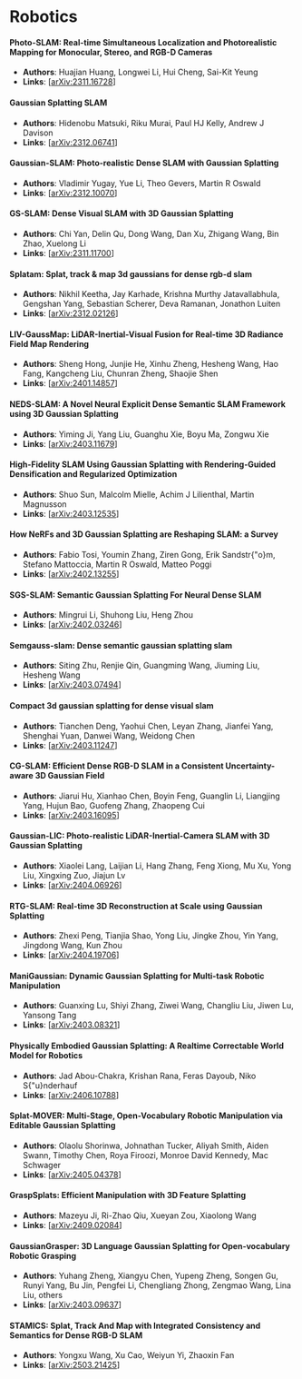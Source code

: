 # Robotics

#### Photo-SLAM: Real-time Simultaneous Localization and Photorealistic Mapping for Monocular, Stereo, and RGB-D Cameras
- **Authors**: Huajian Huang, Longwei Li, Hui Cheng, Sai-Kit Yeung
- **Links**: [[arXiv:2311.16728](https://arxiv.org/abs/2311.16728)]

#### Gaussian Splatting SLAM
- **Authors**: Hidenobu Matsuki, Riku Murai, Paul HJ Kelly, Andrew J Davison
- **Links**: [[arXiv:2312.06741](https://arxiv.org/abs/2312.06741)]

#### Gaussian-SLAM: Photo-realistic Dense SLAM with Gaussian Splatting
- **Authors**: Vladimir Yugay, Yue Li, Theo Gevers, Martin R Oswald
- **Links**: [[arXiv:2312.10070](https://arxiv.org/abs/2312.10070)]

#### GS-SLAM: Dense Visual SLAM with 3D Gaussian Splatting
- **Authors**: Chi Yan, Delin Qu, Dong Wang, Dan Xu, Zhigang Wang, Bin Zhao, Xuelong Li
- **Links**: [[arXiv:2311.11700](https://arxiv.org/abs/2311.11700)]

#### Splatam: Splat, track \& map 3d gaussians for dense rgb-d slam
- **Authors**: Nikhil Keetha, Jay Karhade, Krishna Murthy Jatavallabhula, Gengshan Yang, Sebastian Scherer, Deva Ramanan, Jonathon Luiten
- **Links**: [[arXiv:2312.02126](https://arxiv.org/abs/2312.02126)]

#### LIV-GaussMap: LiDAR-Inertial-Visual Fusion for Real-time 3D Radiance Field Map Rendering
- **Authors**: Sheng Hong, Junjie He, Xinhu Zheng, Hesheng Wang, Hao Fang, Kangcheng Liu, Chunran Zheng, Shaojie Shen
- **Links**: [[arXiv:2401.14857](https://arxiv.org/abs/2401.14857)]

#### NEDS-SLAM: A Novel Neural Explicit Dense Semantic SLAM Framework using 3D Gaussian Splatting
- **Authors**: Yiming Ji, Yang Liu, Guanghu Xie, Boyu Ma, Zongwu Xie
- **Links**: [[arXiv:2403.11679](https://arxiv.org/abs/2403.11679)]

#### High-Fidelity SLAM Using Gaussian Splatting with Rendering-Guided Densification and Regularized Optimization
- **Authors**: Shuo Sun, Malcolm Mielle, Achim J Lilienthal, Martin Magnusson
- **Links**: [[arXiv:2403.12535](https://arxiv.org/abs/2403.12535)]

#### How NeRFs and 3D Gaussian Splatting are Reshaping SLAM: a Survey
- **Authors**: Fabio Tosi, Youmin Zhang, Ziren Gong, Erik Sandstr{\"o}m, Stefano Mattoccia, Martin R Oswald, Matteo Poggi
- **Links**: [[arXiv:2402.13255](https://arxiv.org/abs/2402.13255)]

#### SGS-SLAM: Semantic Gaussian Splatting For Neural Dense SLAM
- **Authors**: Mingrui Li, Shuhong Liu, Heng Zhou
- **Links**: [[arXiv:2402.03246](https://arxiv.org/abs/2402.03246)]

#### Semgauss-slam: Dense semantic gaussian splatting slam
- **Authors**: Siting Zhu, Renjie Qin, Guangming Wang, Jiuming Liu, Hesheng Wang
- **Links**: [[arXiv:2403.07494](https://arxiv.org/abs/2403.07494)]

#### Compact 3d gaussian splatting for dense visual slam
- **Authors**: Tianchen Deng, Yaohui Chen, Leyan Zhang, Jianfei Yang, Shenghai Yuan, Danwei Wang, Weidong Chen
- **Links**: [[arXiv:2403.11247](https://arxiv.org/abs/2403.11247)]

#### CG-SLAM: Efficient Dense RGB-D SLAM in a Consistent Uncertainty-aware 3D Gaussian Field
- **Authors**: Jiarui Hu, Xianhao Chen, Boyin Feng, Guanglin Li, Liangjing Yang, Hujun Bao, Guofeng Zhang, Zhaopeng Cui
- **Links**: [[arXiv:2403.16095](https://arxiv.org/abs/2403.16095)]

#### Gaussian-LIC: Photo-realistic LiDAR-Inertial-Camera SLAM with 3D Gaussian Splatting
- **Authors**: Xiaolei Lang, Laijian Li, Hang Zhang, Feng Xiong, Mu Xu, Yong Liu, Xingxing Zuo, Jiajun Lv
- **Links**: [[arXiv:2404.06926](https://arxiv.org/abs/2404.06926)]

#### RTG-SLAM: Real-time 3D Reconstruction at Scale using Gaussian Splatting
- **Authors**: Zhexi Peng, Tianjia Shao, Yong Liu, Jingke Zhou, Yin Yang, Jingdong Wang, Kun Zhou
- **Links**: [[arXiv:2404.19706](https://arxiv.org/abs/2404.19706)]

#### ManiGaussian: Dynamic Gaussian Splatting for Multi-task Robotic Manipulation
- **Authors**: Guanxing Lu, Shiyi Zhang, Ziwei Wang, Changliu Liu, Jiwen Lu, Yansong Tang
- **Links**: [[arXiv:2403.08321](https://arxiv.org/abs/2403.08321)]

#### Physically Embodied Gaussian Splatting: A Realtime Correctable World Model for Robotics
- **Authors**: Jad Abou-Chakra, Krishan Rana, Feras Dayoub, Niko S{\"u}nderhauf
- **Links**: [[arXiv:2406.10788](https://arxiv.org/abs/2406.10788)]

#### Splat-MOVER: Multi-Stage, Open-Vocabulary Robotic Manipulation via Editable Gaussian Splatting
- **Authors**: Olaolu Shorinwa, Johnathan Tucker, Aliyah Smith, Aiden Swann, Timothy Chen, Roya Firoozi, Monroe David Kennedy, Mac Schwager
- **Links**: [[arXiv:2405.04378](https://arxiv.org/abs/2405.04378)]

#### GraspSplats: Efficient Manipulation with 3D Feature Splatting
- **Authors**: Mazeyu Ji, Ri-Zhao Qiu, Xueyan Zou, Xiaolong Wang
- **Links**: [[arXiv:2409.02084](https://arxiv.org/abs/2409.02084)]

#### GaussianGrasper: 3D Language Gaussian Splatting for Open-vocabulary Robotic Grasping
- **Authors**: Yuhang Zheng, Xiangyu Chen, Yupeng Zheng, Songen Gu, Runyi Yang, Bu Jin, Pengfei Li, Chengliang Zhong, Zengmao Wang, Lina Liu, others
- **Links**: [[arXiv:2403.09637](https://arxiv.org/abs/2403.09637)]

#### STAMICS: Splat, Track And Map with Integrated Consistency and Semantics for Dense RGB-D SLAM
- **Authors**: Yongxu Wang, Xu Cao, Weiyun Yi, Zhaoxin Fan
- **Links**: [[arXiv:2503.21425](https://arxiv.org/abs/2503.21425)]

